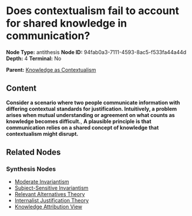 # Does contextualism fail to account for shared knowledge in communication?

**Node Type:** antithesis
**Node ID:** 94fab0a3-7111-4593-8ac5-f533fa44a44d
**Depth:** 4
**Terminal:** No

**Parent:** [Knowledge as Contextualism](knowledge-as-contextualism-synthesis-19284f10-8481-4e1d-a1c2-cce61792ff26.md)

## Content

**Consider a scenario where two people communicate information with differing contextual standards for justification. Intuitively, a problem arises when mutual understanding or agreement on what counts as knowledge becomes difficult.**, **A plausible principle is that communication relies on a shared concept of knowledge that contextualism might disrupt.**

## Related Nodes

### Synthesis Nodes

- [Moderate Invariantism](moderate-invariantism-synthesis-e2be67be-1318-4f33-8646-f40f840f8303.md)
- [Subject-Sensitive Invariantism](subject-sensitive-invariantism-synthesis-3a587b16-62b4-4437-ae09-bc7e52810d98.md)
- [Relevant Alternatives Theory](relevant-alternatives-theory-synthesis-f12cd979-6015-4998-b48e-a14c471c939f.md)
- [Internalist Justification Theory](internalist-justification-theory-synthesis-4c328b1d-e81e-4a4f-b481-1555e2afadfd.md)
- [Knowledge Attribution View](knowledge-attribution-view-synthesis-346643e8-9456-4ef5-9336-736d8d2ed6a7.md)
